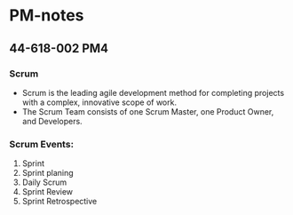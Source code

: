 # **PM-notes**

## **44-618-002 PM4**

### **Scrum**
* Scrum is the leading agile development method for completing projects with a complex, innovative scope of work.
* The Scrum Team consists of one Scrum Master, one Product Owner, and Developers. 
### **Scrum Events:**
1. Sprint
2. Sprint planing
3. Daily Scrum
4. Sprint Review
5. Sprint Retrospective

